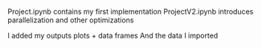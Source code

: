 Project.ipynb contains my first implementation
ProjectV2.ipynb  introduces parallelization and other optimizations

I added my outputs plots + data frames 
And the data I imported
